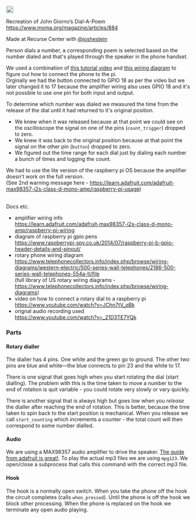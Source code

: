 <a href='http://www.recurse.com' title='Made with love at the Recurse Center'><img src='https://cloud.githubusercontent.com/assets/2883345/11325206/336ea5f4-9150-11e5-9e90-d86ad31993d8.png' height='20px'/></a>

Recreation of John Giorno’s Dial-A-Poem </br>
https://www.moma.org/magazine/articles/884

Made at Recurse Center with [@joshestein](https://github.com/joshestein)

Person dials a number, a corresponding poem is selected based on the number dialed and that's played through the speaker in the phone handset.

We used a combination of [this tutorial video](https://www.youtube.com/watch?v=JChn7tV_qBk) and [this wiring diagram](https://www.telephonecollectors.info/index.php/browse/wiring-diagrams/western-electric/500-series-wall-telephones/2186-500-series-wall-telephones-554a-tl/file) to figure out how to connect the phone to the pi.</br>
Orginally we had the button connected to GPIO 18 as per the video but we later changed it to 17 because the amplifier wiring also uses GPIO 18 and it's not possible to use one pin for both input and output.

To determine which number was dialed we measured the time from the release of the dial until it had returned to it's original position.
  - We knew when it was released because at that point we could see on the oscilloscope the signal on one of the pins (`count_trigger`) dropped to zero.
  - We knew it was back to the original position because at that point the signal on the other pin (`button`) dropped to zero.
  - We figured out the time range for each dial just by dialing each number a bunch of times and logging the count.

We had to use the lite version of the raspberry pi OS because the amplifier doesn't work on the full version. </br>
(See 2nd warning message here - https://learn.adafruit.com/adafruit-max98357-i2s-class-d-mono-amp/raspberry-pi-usage)
</br>
</br>

Docs etc.
- amplifier wiring info </br>
  https://learn.adafruit.com/adafruit-max98357-i2s-class-d-mono-amp/raspberry-pi-wiring
- diagram of raspberry pi gpio pens </br>
  https://www.raspberrypi-spy.co.uk/2014/07/raspberry-pi-b-gpio-header-details-and-pinout/
- rotary phone wiring diagram </br>
  https://www.telephonecollectors.info/index.php/browse/wiring-diagrams/western-electric/500-series-wall-telephones/2186-500-series-wall-telephones-554a-tl/file </br>
  (full library of US rotary wiring diagrams - https://www.telephonecollectors.info/index.php/browse/wiring-diagrams)
- video on how to connect a rotary dial to a raspberry pi </br>
  https://www.youtube.com/watch?v=JChn7tV_qBk
- orignal audio recording used </br>
  https://www.youtube.com/watch?v=_21D3TE7YQk

### Parts

#### Rotary dialler

The dialler has 4 pins.
One white and the green go to ground.
The other two pins are blue and white—the blue connects to pin 23 and the white to 17.

There is one signal that goes high when you start rotating the dial (start dialling).
The problem with this is the time taken to move a number to the end of rotation is quit variable -
you could rotate very slowly or vary quickly.

There is another signal that is always high
but goes low when you _release_ the dialler after reaching the end of rotation.
This is better, because the time taken to spin back to the start position is mechanical.
When you release we call `start_counting` which increments a counter -
the total count will then correspond to some number dialled.

#### Audio

We are using a MAX98357 audio amplifier to drive the speaker.
[The guide from adafruit is great!](https://learn.adafruit.com/adafruit-max98357-i2s-class-d-mono-amp).
To play the actual mp3 files we are using `mpg123`.
We open/close a subprocess that calls this command with the correct mp3 file.

#### Hook

The hook is a normally open switch.
When you take the phone off the hook the circuit completes (calls `when_pressed`).
Until the phone is off the hook we block other processing.
When the phone is replaced on the hook we terminate any open audio playing.